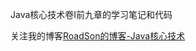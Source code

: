 Java核心技术卷I前九章的学习笔记和代码

关注我的博客[RoadSon的博客-Java核心技术](https://blog.csdn.net/weixin_45828785/article/category/9500045)

